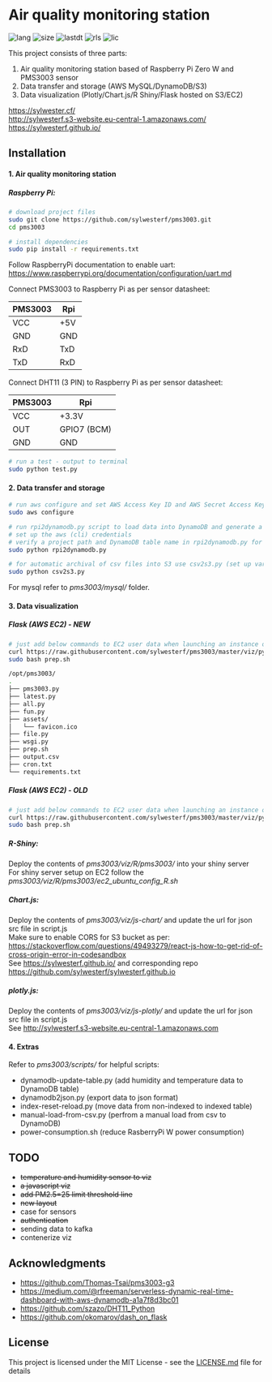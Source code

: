 # Air quality monitoring station 
![lang](https://img.shields.io/github/languages/top/sylwesterf/pms3003.svg?style=flat)
![size](https://img.shields.io/github/repo-size/sylwesterf/pms3003.svg?style=flat)
![lastdt](https://img.shields.io/github/last-commit/sylwesterf/pms3003.svg?style=flat)
![rls](https://img.shields.io/github/release-date-pre/sylwesterf/pms3003.svg?style=flat)
![lic](https://img.shields.io/github/license/sylwesterf/pms3003.svg)

This project consists of three parts:
1. Air quality monitoring station based of Raspberry Pi Zero W and PMS3003 sensor
2. Data transfer and storage (AWS MySQL/DynamoDB/S3) 
3. Data visualization (Plotly/Chart.js/R Shiny/Flask hosted on S3/EC2)

https://sylwester.cf/</br>
http://sylwesterf.s3-website.eu-central-1.amazonaws.com/</br>
https://sylwesterf.github.io/

## Installation
#### 1. Air quality monitoring station

##### Raspberry Pi:

```sh
# download project files
sudo git clone https://github.com/sylwesterf/pms3003.git
cd pms3003

# install dependencies
sudo pip install -r requirements.txt
```

Follow RaspberryPi documentation to enable uart: https://www.raspberrypi.org/documentation/configuration/uart.md

Connect PMS3003 to Raspberry Pi as per sensor datasheet:

| PMS3003       | Rpi           |
|           --- |---            |
| VCC           | +5V           |
| GND           | GND           |
| RxD           | TxD           |
| TxD           | RxD           |


Connect DHT11 (3 PIN) to Raspberry Pi as per sensor datasheet:

| PMS3003       | Rpi           |
|           --- |---            |
| VCC           | +3.3V         |
| OUT           | GPIO7 (BCM)   |
| GND           | GND           |

```sh
# run a test - output to terminal
sudo python test.py
```

#### 2. Data transfer and storage

```sh
# run aws configure and set AWS Access Key ID and AWS Secret Access Key for DynamoDB/S3 upload
sudo aws configure

# run rpi2dynamodb.py script to load data into DynamoDB and generate a (backup) csv file on Raspberry Pi
# set up the aws (cli) credentials
# verify a project path and DynamoDB table name in rpi2dynamodb.py for csv/DynamoDB output 
sudo python rpi2dynamodb.py

# for automatic archival of csv files into S3 use csv2s3.py (set up variables first)
sudo python csv2s3.py
```
For mysql refer to *pms3003/mysql/* folder.

#### 3. Data visualization 

##### Flask (AWS EC2) - NEW 
```sh
# just add below commands to EC2 user data when launching an instance or ssh into it and run it afterwards
curl https://raw.githubusercontent.com/sylwesterf/pms3003/master/viz/py-new/prep.sh -o prep.sh
sudo bash prep.sh
```

```sh
/opt/pms3003/
.
├── pms3003.py
├── latest.py
├── all.py
├── fun.py
├── assets/
│   └── favicon.ico
├── file.py
├── wsgi.py
├── prep.sh
├── output.csv
├── cron.txt
└── requirements.txt
```

##### Flask (AWS EC2) - OLD
```sh
# just add below commands to EC2 user data when launching an instance or ssh into it and run it afterwards
curl https://raw.githubusercontent.com/sylwesterf/pms3003/master/viz/py/prep.sh -o prep.sh
sudo bash prep.sh
```

##### R-Shiny:
Deploy the contents of *pms3003/viz/R/pms3003/* into your shiny server </br>
For shiny server setup on EC2 follow the *pms3003/viz/R/pms3003/ec2_ubuntu_config_R.sh*

##### Chart.js:
Deploy the contents of *pms3003/viz/js-chart/* and update the url for json src file in script.js </br>
Make sure to enable CORS for S3 bucket as per: https://stackoverflow.com/questions/49493279/react-js-how-to-get-rid-of-cross-origin-error-in-codesandbox </br>
See https://sylwesterf.github.io/ and corresponding repo https://github.com/sylwesterf/sylwesterf.github.io

##### plotly.js:
Deploy the contents of *pms3003/viz/js-plotly/* and update the url for json src file in script.js </br>
See http://sylwesterf.s3-website.eu-central-1.amazonaws.com

#### 4. Extras

Refer to *pms3003/scripts/* for helpful scripts: </br>
- dynamodb-update-table.py (add humidity and temperature data to DynamoDB table)
- dynamodb2json.py (export data to json format)
- index-reset-reload.py (move data from non-indexed to indexed table)
- manual-load-from-csv.py	(perfrom a manual load from csv to DynamoDB)
- power-consumption.sh (reduce RasberryPi W power consumption)

## TODO
- ~~temperature and humidity sensor to viz~~
- ~~a javascript viz~~
- ~~add PM2.5=25 limit threshold line~~
- ~~new layout~~
- case for sensors 
- ~~authentication~~
- sending data to kafka
- contenerize viz

## Acknowledgments
- https://github.com/Thomas-Tsai/pms3003-g3
- https://medium.com/@rfreeman/serverless-dynamic-real-time-dashboard-with-aws-dynamodb-a1a7f8d3bc01
- https://github.com/szazo/DHT11_Python
- https://github.com/okomarov/dash_on_flask

## License
This project is licensed under the MIT License - see the [LICENSE.md](LICENSE.md) file for details
